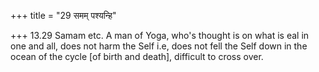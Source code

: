 +++
title = "29 समम् पश्यन्हि"

+++
13.29 Samam etc. A man of Yoga, who's thought is on what is eal in one
and all, does not harm the Self i.e, does not fell the Self down in the
ocean of the cycle \[of birth and death\], difficult to cross over.
